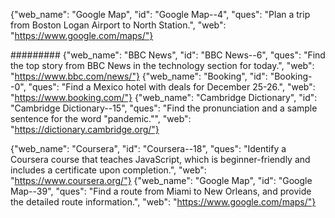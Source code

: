 
{"web_name": "Google Map", "id": "Google Map--4", "ques": "Plan a trip from Boston Logan Airport to North Station.", "web": "https://www.google.com/maps/"}

######### 
{"web_name": "BBC News", "id": "BBC News--6", "ques": "Find the top story from BBC News in the technology section for today.", "web": "https://www.bbc.com/news/"}
{"web_name": "Booking", "id": "Booking--0", "ques": "Find a Mexico hotel with deals for December 25-26.", "web": "https://www.booking.com/"}
{"web_name": "Cambridge Dictionary", "id": "Cambridge Dictionary--15", "ques": "Find the pronunciation and a sample sentence for the word \"pandemic.\"", "web": "https://dictionary.cambridge.org/"}

{"web_name": "Coursera", "id": "Coursera--18", "ques": "Identify a Coursera course that teaches JavaScript, which is beginner-friendly and includes a certificate upon completion.", "web": "https://www.coursera.org/"}
{"web_name": "Google Map", "id": "Google Map--39", "ques": "Find a route from Miami to New Orleans, and provide the detailed route information.", "web": "https://www.google.com/maps/"}
